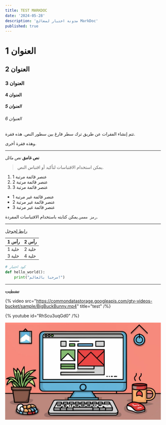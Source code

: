 ```yaml
---
title: TEST MARKDOC
date: '2024-05-28'
description: 'مدونة اختبار لمعالج MarkDoc'
published: true
---
```


# العنوان 1

## العنوان 2 

### العنوان 3

#### العنوان 4

##### العنوان 5

###### العنوان 6

تتم إنشاء الفقرات عن طريق ترك سطر فارغ بين سطور النص. هذه فقرة. 

وهذه فقرة أخرى.

---

**نص غامق** _نص مائل_

> يمكن استخدام الاقتباسات لتأكيد أو اقتباس النص.

1. عنصر قائمة مرتبة 1
2. عنصر قائمة مرتبة 2 
3. عنصر قائمة مرتبة 3

- عنصر قائمة غير مرتبة 1
- عنصر قائمة غير مرتبة 2
- عنصر قائمة غير مرتبة 3

`رمز مضمن` يمكن كتابته باستخدام الاقتباسات المفردة.

---

[رابط لجوجل](https://www.google.com)

| رأس 1 | رأس 2 |
| --- | --- |
| خلية 1 | خلية 2 |
| خلية 3 | خلية 4 |

```python
# كود اختبار
def hello_world():
    print("مرحبا بالعالم!")
```

---

~~تشطيب~~

{% video src="https://commondatastorage.googleapis.com/gtv-videos-bucket/sample/BigBuckBunny.mp4" title="test" /%}

{% youtube id="RhScu3uqGd0" /%}

![test3](./testimage.jpg)
